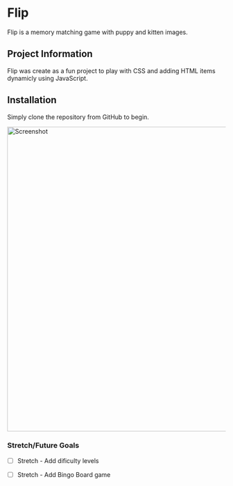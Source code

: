 # Flip

Flip is a memory matching game with puppy and kitten images.

## Project Information

Flip was create as a fun project to play with CSS and adding HTML items dynamicly using JavaScript.

## Installation

Simply clone the repository from GitHub to begin.

<div>
  <img alt="Screenshot" src="./flip_card/images/kitten_1.jpg" width="700px"/>
</div>


### Stretch/Future Goals
* [ ] Stretch - Add dificulty levels
* [ ] Stretch - Add Bingo Board game




